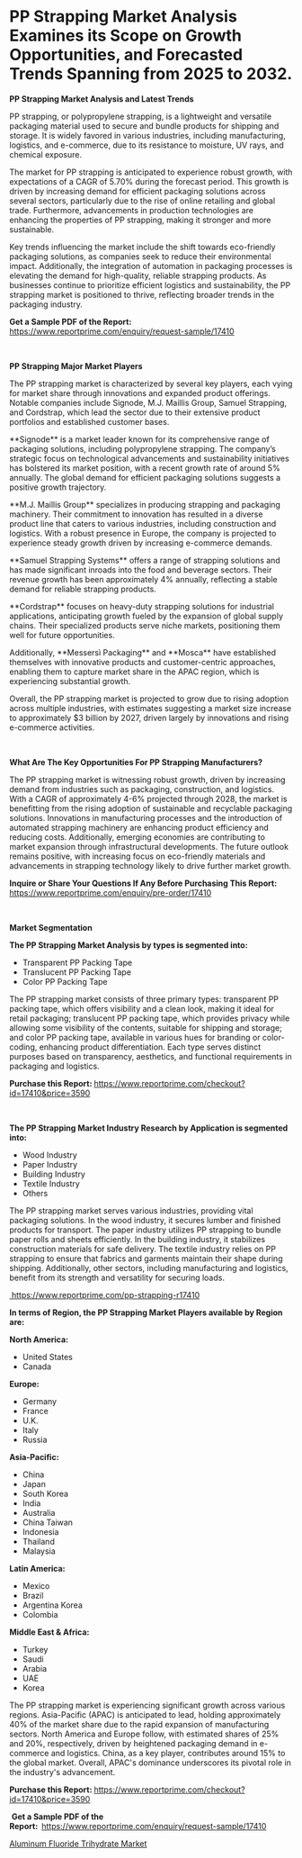 <p><h1>PP Strapping Market Analysis Examines its Scope on Growth Opportunities, and Forecasted Trends Spanning from 2025 to 2032.</h1></p><p><strong>PP Strapping Market Analysis and Latest Trends</strong></p>
<p><p>PP strapping, or polypropylene strapping, is a lightweight and versatile packaging material used to secure and bundle products for shipping and storage. It is widely favored in various industries, including manufacturing, logistics, and e-commerce, due to its resistance to moisture, UV rays, and chemical exposure. </p><p>The market for PP strapping is anticipated to experience robust growth, with expectations of a CAGR of 5.70% during the forecast period. This growth is driven by increasing demand for efficient packaging solutions across several sectors, particularly due to the rise of online retailing and global trade. Furthermore, advancements in production technologies are enhancing the properties of PP strapping, making it stronger and more sustainable.</p><p>Key trends influencing the market include the shift towards eco-friendly packaging solutions, as companies seek to reduce their environmental impact. Additionally, the integration of automation in packaging processes is elevating the demand for high-quality, reliable strapping products. As businesses continue to prioritize efficient logistics and sustainability, the PP strapping market is positioned to thrive, reflecting broader trends in the packaging industry.</p></p>
<p><strong>Get a Sample PDF of the Report:&nbsp;</strong> <a href="https://www.reportprime.com/enquiry/request-sample/17410?utm_campaign=2948&utm_medium=2&utm_source=Github&utm_content=ia&utm_term=18032025&utm_id=pp-strapping">https://www.reportprime.com/enquiry/request-sample/17410</a></p>
<p>&nbsp;</p>
<p><strong>PP Strapping Major Market Players</strong></p>
<p><p>The PP strapping market is characterized by several key players, each vying for market share through innovations and expanded product offerings. Notable companies include Signode, M.J. Maillis Group, Samuel Strapping, and Cordstrap, which lead the sector due to their extensive product portfolios and established customer bases.</p><p>**Signode** is a market leader known for its comprehensive range of packaging solutions, including polypropylene strapping. The company’s strategic focus on technological advancements and sustainability initiatives has bolstered its market position, with a recent growth rate of around 5% annually. The global demand for efficient packaging solutions suggests a positive growth trajectory.</p><p>**M.J. Maillis Group** specializes in producing strapping and packaging machinery. Their commitment to innovation has resulted in a diverse product line that caters to various industries, including construction and logistics. With a robust presence in Europe, the company is projected to experience steady growth driven by increasing e-commerce demands.</p><p>**Samuel Strapping Systems** offers a range of strapping solutions and has made significant inroads into the food and beverage sectors. Their revenue growth has been approximately 4% annually, reflecting a stable demand for reliable strapping products.</p><p>**Cordstrap** focuses on heavy-duty strapping solutions for industrial applications, anticipating growth fueled by the expansion of global supply chains. Their specialized products serve niche markets, positioning them well for future opportunities.</p><p>Additionally, **Messersì Packaging** and **Mosca** have established themselves with innovative products and customer-centric approaches, enabling them to capture market share in the APAC region, which is experiencing substantial growth.</p><p>Overall, the PP strapping market is projected to grow due to rising adoption across multiple industries, with estimates suggesting a market size increase to approximately $3 billion by 2027, driven largely by innovations and rising e-commerce activities.</p></p>
<p>&nbsp;</p>
<p><strong>What Are The Key Opportunities For PP Strapping Manufacturers?</strong></p>
<p><p>The PP strapping market is witnessing robust growth, driven by increasing demand from industries such as packaging, construction, and logistics. With a CAGR of approximately 4-6% projected through 2028, the market is benefitting from the rising adoption of sustainable and recyclable packaging solutions. Innovations in manufacturing processes and the introduction of automated strapping machinery are enhancing product efficiency and reducing costs. Additionally, emerging economies are contributing to market expansion through infrastructural developments. The future outlook remains positive, with increasing focus on eco-friendly materials and advancements in strapping technology likely to drive further market growth.</p></p>
<p><strong>Inquire or Share Your Questions If Any Before Purchasing This Report:</strong> <a href="https://www.reportprime.com/enquiry/pre-order/17410?utm_campaign=2948&utm_medium=2&utm_source=Github&utm_content=ia&utm_term=18032025&utm_id=pp-strapping">https://www.reportprime.com/enquiry/pre-order/17410</a></p>
<p>&nbsp;</p>
<p><strong>Market Segmentation</strong></p>
<p><strong>The PP Strapping Market Analysis by types is segmented into:</strong></p>
<p><ul><li>Transparent PP Packing Tape</li><li>Translucent PP Packing Tape</li><li>Color PP Packing Tape</li></ul></p>
<p><p>The PP strapping market consists of three primary types: transparent PP packing tape, which offers visibility and a clean look, making it ideal for retail packaging; translucent PP packing tape, which provides privacy while allowing some visibility of the contents, suitable for shipping and storage; and color PP packing tape, available in various hues for branding or color-coding, enhancing product differentiation. Each type serves distinct purposes based on transparency, aesthetics, and functional requirements in packaging and logistics.</p></p>
<p><strong>Purchase this Report:&nbsp;</strong><a href="https://www.reportprime.com/checkout?id=17410&price=3590&utm_campaign=2948&utm_medium=2&utm_source=Github&utm_content=ia&utm_term=18032025&utm_id=pp-strapping">https://www.reportprime.com/checkout?id=17410&price=3590</a></p>
<p>&nbsp;</p>
<p><strong>The PP Strapping Market Industry Research by Application is segmented into:</strong></p>
<p><ul><li>Wood Industry</li><li>Paper Industry</li><li>Building Industry</li><li>Textile Industry</li><li>Others</li></ul></p>
<p><p>The PP strapping market serves various industries, providing vital packaging solutions. In the wood industry, it secures lumber and finished products for transport. The paper industry utilizes PP strapping to bundle paper rolls and sheets efficiently. In the building industry, it stabilizes construction materials for safe delivery. The textile industry relies on PP strapping to ensure that fabrics and garments maintain their shape during shipping. Additionally, other sectors, including manufacturing and logistics, benefit from its strength and versatility for securing loads.</p></p>
<p><a href="https://www.reportprime.com/pp-strapping-r17410?utm_campaign=2948&utm_medium=2&utm_source=Github&utm_content=ia&utm_term=18032025&utm_id=pp-strapping">&nbsp;https://www.reportprime.com/pp-strapping-r17410</a></p>
<p><strong>In terms of Region, the PP Strapping Market Players available by Region are:</strong></p>
<p>
    <p> <strong> North America: </strong>
        <ul>
            <li>United States</li>
            <li>Canada</li>
        </ul>
        </p> 
    <p> <strong> Europe: </strong>
        <ul>
            <li>Germany</li>
            <li>France</li>
            <li>U.K.</li>
            <li>Italy</li>
            <li>Russia</li>
        </ul>
        </p> 
    <p> <strong> Asia-Pacific: </strong>
        <ul>
            <li>China</li>
            <li>Japan</li>
            <li>South Korea</li>
            <li>India</li>
            <li>Australia</li>
            <li>China Taiwan</li>
            <li>Indonesia</li>
            <li>Thailand</li>
            <li>Malaysia</li>
        </ul>
        </p> 
    <p> <strong> Latin America: </strong>
        <ul>
            <li>Mexico</li>
            <li>Brazil</li>
            <li>Argentina Korea</li>
            <li>Colombia</li>
        </ul>
        </p> 
    <p> <strong> Middle East & Africa: </strong>
        <ul>
            <li>Turkey</li>
            <li>Saudi</li>
            <li>Arabia</li>
            <li>UAE</li>
            <li>Korea</li>
        </ul>
    </p>
    </p>
<p><p>The PP strapping market is experiencing significant growth across various regions. Asia-Pacific (APAC) is anticipated to lead, holding approximately 40% of the market share due to the rapid expansion of manufacturing sectors. North America and Europe follow, with estimated shares of 25% and 20%, respectively, driven by heightened packaging demand in e-commerce and logistics. China, as a key player, contributes around 15% to the global market. Overall, APAC's dominance underscores its pivotal role in the industry's advancement.</p></p>
<p><strong>Purchase this Report: </strong><a href="https://www.reportprime.com/checkout?id=17410&price=3590&utm_campaign=2948&utm_medium=2&utm_source=Github&utm_content=ia&utm_term=18032025&utm_id=pp-strapping">https://www.reportprime.com/checkout?id=17410&price=3590</a></p>
<p>&nbsp;<strong>Get a Sample PDF of the Report:&nbsp;&nbsp;</strong><a href="https://www.reportprime.com/enquiry/request-sample/17410?utm_campaign=2948&utm_medium=2&utm_source=Github&utm_content=ia&utm_term=18032025&utm_id=pp-strapping">https://www.reportprime.com/enquiry/request-sample/17410</a></p>
<p><strong></strong></p>
<p><p><a href="https://github.com/mathastilley812967/Market-Research-Report-List-1/blob/main/aluminum-fluoride-trihydrate-market.md?utm_campaign=2948&utm_medium=2&utm_source=Github&utm_content=ia&utm_term=18032025&utm_id=pp-strapping">Aluminum Fluoride Trihydrate Market</a></p></p>
